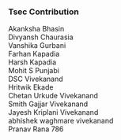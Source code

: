 ### Tsec Contribution 
Akanksha Bhasin<br>
Divyansh Chaurasia<br>
Vanshika Gurbani<br/>
Farhan Kapadia<br/>
Harsh Kapadia <br/>
Mohit S Punjabi <br/>
DSC Vivekanand <br/>
Hritwik Ekade</br>
Chetan Urkude Vivekanand</br>
Smith Gajjar Vivekanand</br>
Jayesh Kriplani Vivekanand</br>
abhishek waghmare vivekanand </br>
Pranav Rana 786</br>
